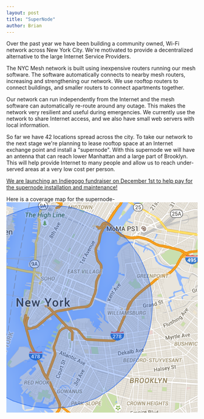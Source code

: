 ```yaml
---
layout: post
title: "SuperNode"
author: Brian
---
```


Over the past year we have been building a community owned, Wi-Fi network across New York City. We're motivated to provide a decentralized alternative to the large Internet Service Providers.

The NYC Mesh network is built using inexpensive routers running our mesh software. The software automatically connects to nearby mesh routers, increasing and strengthening our network.  We use rooftop routers to connect buildings, and smaller routers to connect apartments together.

Our network can run independently from the Internet and the mesh software can automatically re-route around any outage. This makes the network very resilient and useful during emergencies. We currently use the network to share Internet access, and we also have small web servers with local information.

So far we have 42 locations spread across the city. To take our network to the next stage we're planning to lease rooftop space at an Internet exchange point and install a "supernode".  With this supernode we will have an antenna that can reach lower Manhattan and a large part of Brooklyn.  This will help provide Internet to many people and allow us to reach under-served areas at a very low cost per person.

[We are launching an Indiegogo fundraiser on December 1st to help pay for the supernode installation and maintenance!](http://igg.me/at/6AbowdAhM-E)

Here is a coverage map for the supernode-
![supernode coverage](/assets/images/NYsupernode5km.png)


